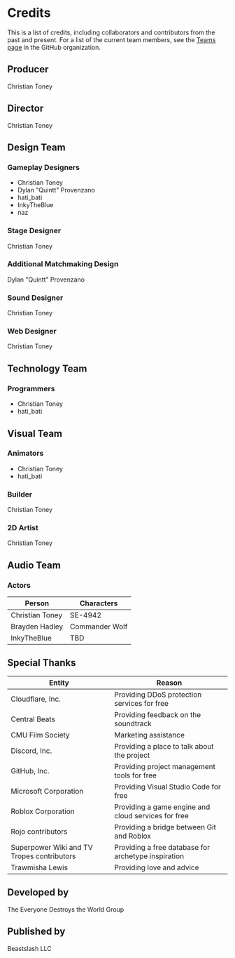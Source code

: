 # Credits
This is a list of credits, including collaborators and contributors from the past and present. For a list of the current team members, see the [Teams page](https://github.com/orgs/EveryoneDestroysTheWorld/teams) in the GitHub organization.

## Producer
Christian Toney

## Director
Christian Toney

## Design Team
### Gameplay Designers
* Christian Toney
* Dylan "Quintt" Provenzano
* hati_bati
* InkyTheBlue
* naz

### Stage Designer
Christian Toney

### Additional Matchmaking Design
Dylan "Quintt" Provenzano

### Sound Designer
Christian Toney

### Web Designer
Christian Toney

## Technology Team
### Programmers
* Christian Toney
* hati_bati

## Visual Team
### Animators
* Christian Toney
* hati_bati

### Builder
Christian Toney

### 2D Artist
Christian Toney

## Audio Team
### Actors
<table>
  <thead>
    <tr>
      <th>Person</th>
      <th>Characters</th>
    </tr>
  </thead>
  <tbody>
    <tr>
      <td>Christian Toney</td>
      <td>SE-4942</td>
    </tr>
    <tr>
      <td>Brayden Hadley</td>
      <td>Commander Wolf</td>
    </tr>
    <tr>
      <td>InkyTheBlue</td>
      <td>TBD</td>
    </tr>
  </tbody>
</table>

## Special Thanks
<table>
  <thead>
    <tr>
      <th>Entity</th>
      <th>Reason</th>
    </tr>
  </thead>
  <tbody>
    <tr>
      <td>Cloudflare, Inc.</td>
      <td>Providing DDoS protection services for free</td>
    </tr>
    <tr>
      <td>Central Beats</td>
      <td>Providing feedback on the soundtrack</td>
    </tr>
    <tr>
      <td>CMU Film Society</td>
      <td>Marketing assistance</td>
    </tr>
    <tr>
      <td>Discord, Inc.</td>
      <td>Providing a place to talk about the project</td>
    </tr>
    <tr>
      <td>GitHub, Inc.</td>
      <td>Providing project management tools for free</td>
    </tr>
    <tr>
      <td>Microsoft Corporation</td>
      <td>Providing Visual Studio Code for free</td>
    </tr>
    <tr>
      <td>Roblox Corporation</td>
      <td>Providing a game engine and cloud services for free</td>
    </tr>
    <tr>
      <td>Rojo contributors</td>
      <td>Providing a bridge between Git and Roblox</td>
    </tr>
    <tr>
      <td>Superpower Wiki and TV Tropes contributors</td>
      <td>Providing a free database for archetype inspiration</td>
    </tr>
    <tr>
      <td>Trawmisha Lewis</td>
      <td>Providing love and advice</td>
    </tr>
  </tbody>
</table>

## Developed by
The Everyone Destroys the World Group

## Published by
Beastslash LLC
